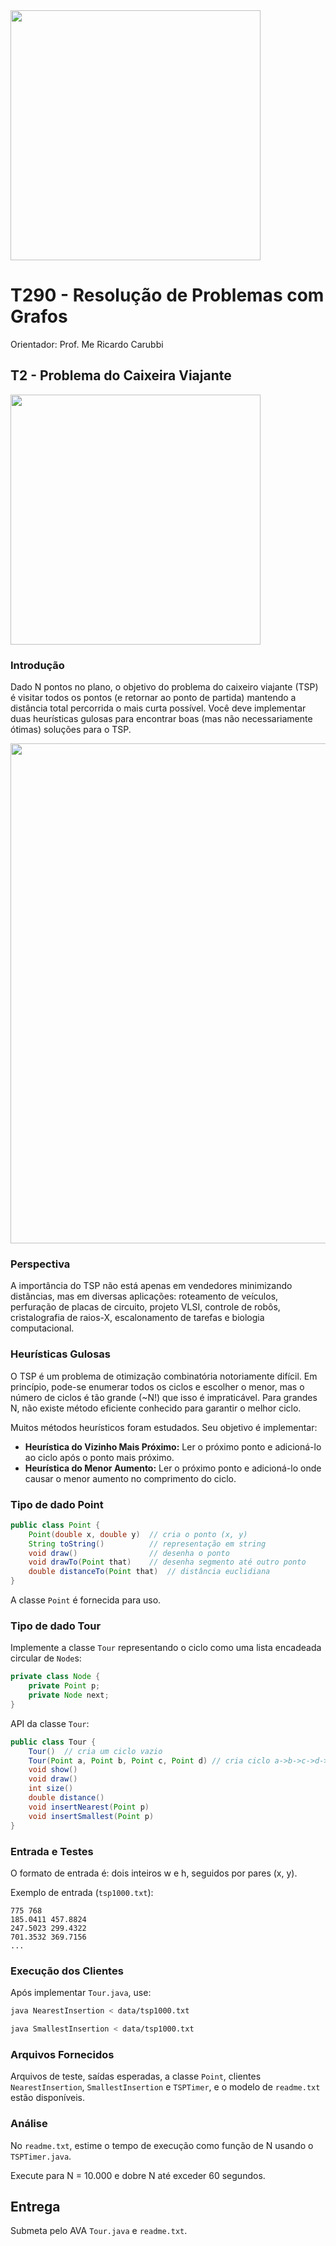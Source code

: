 <img src="imgs/UNIFOR_logo1b.png" width="400"> 

# T290 - Resolução de Problemas com Grafos
Orientador: Prof. Me Ricardo Carubbi

## T2 - Problema do Caixeira Viajante

<img src="imgs/logo.png" width="400"> 

### Introdução

Dado N pontos no plano, o objetivo do problema do caixeiro viajante (TSP) é visitar todos os pontos (e retornar ao ponto de partida) mantendo a distância total percorrida o mais curta possível. Você deve implementar duas heurísticas gulosas para encontrar boas (mas não necessariamente ótimas) soluções para o TSP.

<img src="imgs/TSP-1000.png" width="800"> 

### Perspectiva

A importância do TSP não está apenas em vendedores minimizando distâncias, mas em diversas aplicações: roteamento de veículos, perfuração de placas de circuito, projeto VLSI, controle de robôs, cristalografia de raios-X, escalonamento de tarefas e biologia computacional.

### Heurísticas Gulosas

O TSP é um problema de otimização combinatória notoriamente difícil. Em princípio, pode-se enumerar todos os ciclos e escolher o menor, mas o número de ciclos é tão grande (\~N!) que isso é impraticável. Para grandes N, não existe método eficiente conhecido para garantir o melhor ciclo.

Muitos métodos heurísticos foram estudados. Seu objetivo é implementar:

- **Heurística do Vizinho Mais Próximo:** Ler o próximo ponto e adicioná-lo ao ciclo após o ponto mais próximo.
- **Heurística do Menor Aumento:** Ler o próximo ponto e adicioná-lo onde causar o menor aumento no comprimento do ciclo.

### Tipo de dado Point

```java
public class Point {
    Point(double x, double y)  // cria o ponto (x, y)
    String toString()          // representação em string
    void draw()                // desenha o ponto
    void drawTo(Point that)    // desenha segmento até outro ponto
    double distanceTo(Point that)  // distância euclidiana
}
```

A classe `Point` é fornecida para uso.

### Tipo de dado Tour

Implemente a classe `Tour` representando o ciclo como uma lista encadeada circular de `Node`s:

```java
private class Node {
    private Point p;
    private Node next;
}
```

API da classe `Tour`:

```java
public class Tour {
    Tour()  // cria um ciclo vazio
    Tour(Point a, Point b, Point c, Point d) // cria ciclo a->b->c->d->a
    void show()
    void draw()
    int size()
    double distance()
    void insertNearest(Point p)
    void insertSmallest(Point p)
}
```

### Entrada e Testes

O formato de entrada é: dois inteiros w e h, seguidos por pares (x, y).

Exemplo de entrada (`tsp1000.txt`):

```
775 768
185.0411 457.8824
247.5023 299.4322
701.3532 369.7156
...
```

### Execução dos Clientes

Após implementar `Tour.java`, use:

```bash
java NearestInsertion < data/tsp1000.txt
```

```bash
java SmallestInsertion < data/tsp1000.txt
```

### Arquivos Fornecidos

Arquivos de teste, saídas esperadas, a classe `Point`, clientes `NearestInsertion`, `SmallestInsertion` e `TSPTimer`, e o modelo de `readme.txt` estão disponíveis.

### Análise

No `readme.txt`, estime o tempo de execução como função de N usando o `TSPTimer.java`.

Execute para N = 10.000 e dobre N até exceder 60 segundos.

## Entrega

Submeta pelo AVA `Tour.java` e `readme.txt`.